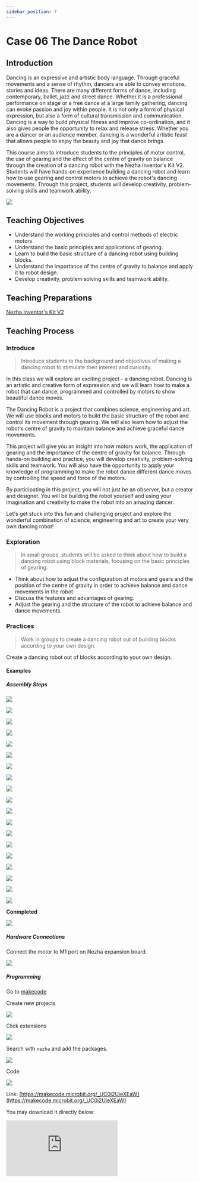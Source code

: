 ```yaml
---
sidebar_position: 7
---
```


# Case 06 The Dance Robot

## Introduction

Dancing is an expressive and artistic body language. Through graceful movements and a sense of rhythm, dancers are able to convey emotions, stories and ideas. There are many different forms of dance, including contemporary, ballet, jazz and street dance. Whether it is a professional performance on stage or a free dance at a large family gathering, dancing can evoke passion and joy within people. It is not only a form of physical expression, but also a form of cultural transmission and communication. Dancing is a way to build physical fitness and improve co-ordination, and it also gives people the opportunity to relax and release stress. Whether you are a dancer or an audience member, dancing is a wonderful artistic feast that allows people to enjoy the beauty and joy that dance brings.

This course aims to introduce students to the principles of motor control, the use of gearing and the effect of the centre of gravity on balance through the creation of a dancing robot with the Nezha Inventor's Kit V2. Students will have hands-on experience building a dancing robot and learn how to use gearing and control motors to achieve the robot's dancing movements. Through this project, students will develop creativity, problem-solving skills and teamwork ability.

![](https://wiki-media-ef.oss-cn-hongkong.aliyuncs.com//images/nezha-inventors-kit-v2-case-06-01.png)

## Teaching Objectives

- Understand the working principles and control methods of electric motors.
- Understand the basic principles and applications of gearing.
- Learn to build the basic structure of a dancing robot using building blocks.
- Understand the importance of the centre of gravity to balance and apply it to robot design.
- Develop creativity, problem solving skills and teamwork ability.

## Teaching Preparations

[Nezha Inventor's Kit V2](https://www.elecfreaks.com/nezha-inventor-s-kit-v2-for-micro-bit.html)


## Teaching Process

### Introduce

>Introduce students to the background and objectives of making a dancing robot to stimulate their interest and curiosity.

In this class we will explore an exciting project - a dancing robot. Dancing is an artistic and creative form of expression and we will learn how to make a robot that can dance, programmed and controlled by motors to show beautiful dance moves.

The Dancing Robot is a project that combines science, engineering and art. We will use blocks and motors to build the basic structure of the robot and control its movement through gearing. We will also learn how to adjust the robot's centre of gravity to maintain balance and achieve graceful dance movements.

This project will give you an insight into how motors work, the application of gearing and the importance of the centre of gravity for balance. Through hands-on building and practice, you will develop creativity, problem-solving skills and teamwork. You will also have the opportunity to apply your knowledge of programming to make the robot dance different dance moves by controlling the speed and force of the motors.

By participating in this project, you will not just be an observer, but a creator and designer. You will be building the robot yourself and using your imagination and creativity to make the robot into an amazing dancer.

Let's get stuck into this fun and challenging project and explore the wonderful combination of science, engineering and art to create your very own dancing robot!

### Exploration

>In small groups, students will be asked to think about how to build a dancing robot using block materials, focusing on the basic principles of gearing.

- Think about how to adjust the configuration of motors and gears and the position of the centre of gravity in order to achieve balance and dance movements in the robot.
- Discuss the features and advantages of gearing.
- Adjust the gearing and the structure of the robot to achieve balance and dance movements.

### Practices

>Work in groups to create a dancing robot out of building blocks according to your own design.

Create a dancing robot out of blocks according to your own design.

#### Examples

##### Assembly Steps

![](https://wiki-media-ef.oss-cn-hongkong.aliyuncs.com//images/nezha-inventors-kit-v2-step-06-01.png)

![](https://wiki-media-ef.oss-cn-hongkong.aliyuncs.com//images/nezha-inventors-kit-v2-step-06-02.png)

![](https://wiki-media-ef.oss-cn-hongkong.aliyuncs.com//images/nezha-inventors-kit-v2-step-06-03.png)

![](https://wiki-media-ef.oss-cn-hongkong.aliyuncs.com//images/nezha-inventors-kit-v2-step-06-04.png)

![](https://wiki-media-ef.oss-cn-hongkong.aliyuncs.com//images/nezha-inventors-kit-v2-step-06-05.png)

![](https://wiki-media-ef.oss-cn-hongkong.aliyuncs.com//images/nezha-inventors-kit-v2-step-06-06.png)

![](https://wiki-media-ef.oss-cn-hongkong.aliyuncs.com//images/nezha-inventors-kit-v2-step-06-07.png)

![](https://wiki-media-ef.oss-cn-hongkong.aliyuncs.com//images/nezha-inventors-kit-v2-step-06-08.png)

![](https://wiki-media-ef.oss-cn-hongkong.aliyuncs.com//images/nezha-inventors-kit-v2-step-06-09.png)

![](https://wiki-media-ef.oss-cn-hongkong.aliyuncs.com//images/nezha-inventors-kit-v2-step-06-10.png)

![](https://wiki-media-ef.oss-cn-hongkong.aliyuncs.com//images/nezha-inventors-kit-v2-step-06-11.png)

![](https://wiki-media-ef.oss-cn-hongkong.aliyuncs.com//images/nezha-inventors-kit-v2-step-06-12.png)

![](https://wiki-media-ef.oss-cn-hongkong.aliyuncs.com//images/nezha-inventors-kit-v2-step-06-13.png)

![](https://wiki-media-ef.oss-cn-hongkong.aliyuncs.com//images/nezha-inventors-kit-v2-step-06-14.png)

![](https://wiki-media-ef.oss-cn-hongkong.aliyuncs.com//images/nezha-inventors-kit-v2-step-06-15.png)

![](https://wiki-media-ef.oss-cn-hongkong.aliyuncs.com//images/nezha-inventors-kit-v2-step-06-16.png)

![](https://wiki-media-ef.oss-cn-hongkong.aliyuncs.com//images/nezha-inventors-kit-v2-step-06-17.png)

![](https://wiki-media-ef.oss-cn-hongkong.aliyuncs.com//images/nezha-inventors-kit-v2-step-06-18.png)

![](https://wiki-media-ef.oss-cn-hongkong.aliyuncs.com//images/nezha-inventors-kit-v2-step-06-19.png)

**Conmpleted**

![](https://wiki-media-ef.oss-cn-hongkong.aliyuncs.com//images/nezha-inventors-kit-v2-case-06-01.png)

##### Hardware Connections

Connect the motor to M1 port on Nezha expansion board. 

![](https://wiki-media-ef.oss-cn-hongkong.aliyuncs.com//images/nezha-inventors-kit-v2-case-07-02.png)

##### Programming

Go to [makecode](https://makecode.microbit.org/#)

Create new projects

![](https://wiki-media-ef.oss-cn-hongkong.aliyuncs.com//images/nezha-inventors-kit-v2-case-19-03.png)

Click extensions

![](https://wiki-media-ef.oss-cn-hongkong.aliyuncs.com//images/nezha-inventors-kit-v2-case-19-04.png)


 Search with `nezha` and add the packages. 

![](https://wiki-media-ef.oss-cn-hongkong.aliyuncs.com//images/nezha-inventors-kit-v2-case-19-06.png)

Code

![](https://wiki-media-ef.oss-cn-hongkong.aliyuncs.com//images/nezha-inventors-kit-v2-case-06-07.png)


Link: [https://makecode.microbit.org/_UC0i2UieXEaW](https://makecode.microbit.org/_UC0i2UieXEaW)

You may download it directly below: 

<div
    style={{
        position: 'relative',
        paddingBottom: '60%',
        overflow: 'hidden',
    }}
>
    <iframe
        src="https://makecode.microbit.org/_UC0i2UieXEaW"
        frameborder="0"
        sandbox="allow-popups allow-forms allow-scripts allow-same-origin"
        style={{
            position: 'absolute',
            width: '100%',
            height: '100%',
        }}
    />
</div>

### Demonstration

>Present in groups and have the robots in each group start dancing together and compare the results and effectiveness of each group.

#### Result

Press the button A on the micro:bit to start the device and press button B to stop it. 

![](https://wiki-media-ef.oss-cn-hongkong.aliyuncs.com//images/nezha-inventors-kit-v2-case-06.gif)

### Reflection

>Share in groups and request students in each group to share their production process and insights, summarise the problems and solutions they encountered, and evaluate their strengths and weaknesses.
